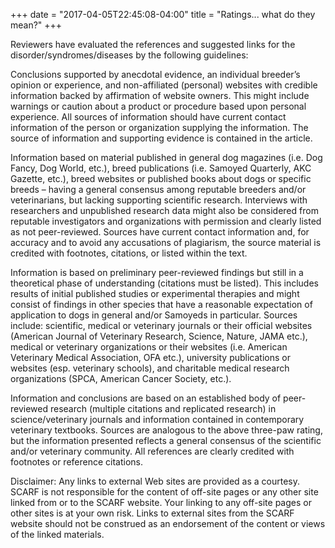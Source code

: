 +++
date = "2017-04-05T22:45:08-04:00"
title = "Ratings... what do they mean?"
+++

Reviewers have evaluated the references and suggested links for the disorder/syndromes/diseases by the following guidelines:

<i class="fa fa-paw"></i>Conclusions supported by anecdotal evidence, an individual breeder’s opinion or experience, and non-affiliated (personal) websites with credible information backed by affirmation of website owners. This might include warnings or caution about a product or procedure based upon personal experience. All sources of information should have current contact information of the person or organization supplying the information. The source of information and supporting evidence is contained in the article.

<i class="fa fa-paw"></i><i class="fa fa-paw"></i>Information based on material published in general dog magazines (i.e. Dog Fancy, Dog World, etc.), breed publications (i.e. Samoyed Quarterly, AKC Gazette, etc.), breed websites or published books about dogs or specific breeds – having a general consensus among reputable breeders and/or veterinarians, but lacking supporting scientific research. Interviews with researchers and unpublished research data might also be considered from reputable investigators and organizations with permission and clearly listed as not peer-reviewed.  Sources have current contact information and, for accuracy and to avoid any accusations of plagiarism, the source material is credited with footnotes, citations, or listed within the text.

<i class="fa fa-paw"></i><i class="fa fa-paw"></i><i class="fa fa-paw"></i>Information is based on preliminary peer-reviewed findings but still in a theoretical phase of understanding (citations must be listed).  This includes results of initial published studies or experimental therapies and might consist of findings in other species that have a reasonable expectation of application to dogs in general and/or Samoyeds in particular. Sources include: scientific, medical or veterinary journals or their official websites (American Journal of Veterinary Research, Science, Nature, JAMA etc.), medical or veterinary organizations or their websites (i.e. American Veterinary Medical Association, OFA etc.), university publications or websites (esp. veterinary schools), and charitable medical research organizations (SPCA, American Cancer Society, etc.).

<i class="fa fa-paw"></i><i class="fa fa-paw"></i><i class="fa fa-paw"></i><i class="fa fa-paw"></i>Information and conclusions are based on an established body of peer-reviewed research (multiple citations and replicated research) in science/veterinary journals and information contained in contemporary veterinary textbooks. Sources are analogous to the above three-paw rating, but the information presented reflects a general consensus of the scientific and/or veterinary community. All references are clearly credited with footnotes or reference citations.

Disclaimer:
Any links to external Web sites are provided as a courtesy.   SCARF is not responsible for the content of off-site pages or any other site linked from or to the SCARF website. Your linking to any  off-site pages or other sites is at your own risk.  Links to external sites from the SCARF website should not be construed as an endorsement of the content or views of the linked materials.
